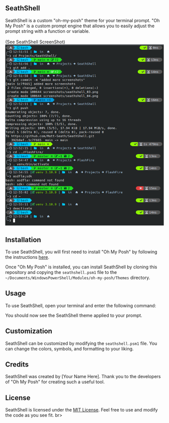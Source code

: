 ## SeathShell

SeathShell is a custom "oh-my-posh" theme for your terminal prompt. "Oh My Posh" is a custom prompt engine that allows you to easily adjust the prompt string with a function or variable.
<br><br> 
(See SeathShell ScreenShot) <br>
![SeathShellScreenShot](https://github.com/Matt-Seath/SeathShell/blob/main/screenshots/seathshell_05.png?raw=true)


## Installation

To use SeathShell, you will first need to install "Oh My Posh" by following the instructions [here](https://github.com/JanDeDobbeleer/oh-my-posh).

Once "Oh My Posh" is installed, you can install SeathShell by cloning this repository and copying the `seathshell.psm1` file to the `~/Documents/WindowsPowerShell/Modules/oh-my-posh/Themes` directory.

## Usage

To use SeathShell, open your terminal and enter the following command:

You should now see the SeathShell theme applied to your prompt.

## Customization

SeathShell can be customized by modifying the `seathshell.psm1` file. You can change the colors, symbols, and formatting to your liking.

## Credits

SeathShell was created by \[Your Name Here\]. Thank you to the developers of "Oh My Posh" for creating such a useful tool.

## License

SeathShell is licensed under the [MIT License](https://chat.openai.com/LICENSE). Feel free to use and modify the code as you see fit.
br>
